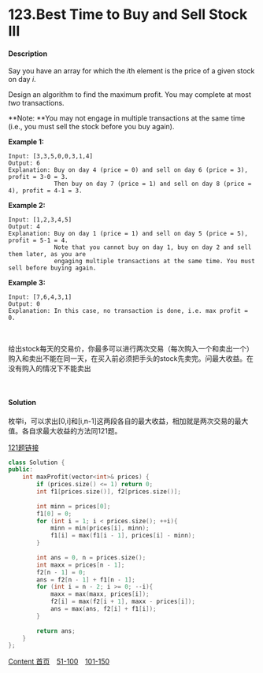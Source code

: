 # 123.Best Time to Buy and Sell Stock III

#### Description

Say you have an array for which the *i*th element is the price of a given stock on day *i*.

Design an algorithm to find the maximum profit. You may complete at most *two* transactions.

**Note: **You may not engage in multiple transactions at the same time (i.e., you must sell the stock before you buy again).

**Example 1:**

```
Input: [3,3,5,0,0,3,1,4]
Output: 6
Explanation: Buy on day 4 (price = 0) and sell on day 6 (price = 3), profit = 3-0 = 3.
             Then buy on day 7 (price = 1) and sell on day 8 (price = 4), profit = 4-1 = 3.
```

**Example 2:**

```
Input: [1,2,3,4,5]
Output: 4
Explanation: Buy on day 1 (price = 1) and sell on day 5 (price = 5), profit = 5-1 = 4.
             Note that you cannot buy on day 1, buy on day 2 and sell them later, as you are
             engaging multiple transactions at the same time. You must sell before buying again.
```

**Example 3:**

```
Input: [7,6,4,3,1]
Output: 0
Explanation: In this case, no transaction is done, i.e. max profit = 0.
```

<br>

给出stock每天的交易价，你最多可以进行两次交易（每次购入一个和卖出一个）购入和卖出不能在同一天，在买入前必须把手头的stock先卖完。问最大收益。在没有购入的情况下不能卖出

<br>

#### Solution

枚举i，可以求出[0,i]和[i,n-1]这两段各自的最大收益，相加就是两次交易的最大值。各自求最大收益的方法同121题。

[121题链接](121.Best_Time_to_Buy_and_Sell_Stock.md)


```c++
class Solution {
public:
    int maxProfit(vector<int>& prices) {
        if (prices.size() <= 1) return 0;
        int f1[prices.size()], f2[prices.size()];
        
        int minn = prices[0];
        f1[0] = 0;
        for (int i = 1; i < prices.size(); ++i){
            minn = min(prices[i], minn);
            f1[i] = max(f1[i - 1], prices[i] - minn);
        }
        
        int ans = 0, n = prices.size();
        int maxx = prices[n - 1];
        f2[n - 1] = 0;
        ans = f2[n - 1] + f1[n - 1];
        for (int i = n - 2; i >= 0; --i){
            maxx = max(maxx, prices[i]);
            f2[i] = max(f2[i + 1], maxx - prices[i]);
            ans = max(ans, f2[i] + f1[i]);
        }
        
        return ans;
    }
};
```



[Content   首页](../README.md)&emsp;[51-100](../51-100.md)&emsp;[101-150](../101-150.md)

